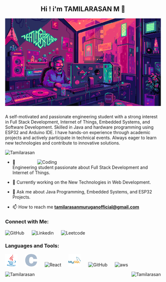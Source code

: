<div style="font-family: 'Inter', sans-serif;">

<h2 align="center"> Hi ! i'm TAMILARASAN M 👋 </h2>

![MasterHead](https://raw.githubusercontent.com/Ubaid2116/Ubaid2116/main/github-ppic.gif)
<h3 align="center"></h3>
<p> A self-motivated and passionate engineering student with a strong interest in Full Stack Development, Internet of Things, Embedded Systems, and Software Development. Skilled in Java and hardware programming using ESP32 and Arduino IDE. I have hands-on experience through academic projects and actively participate in technical events. Always eager to learn new technologies and contribute to innovative solutions.</p>

<p align="left"> <img src="https://komarev.com/ghpvc/?username=Tamilarasan-Murugan&label=Profile%20views&color=0e75b6&style=flat" alt="Tamilarasan" /> </p>
<img align="right" alt="Coding" width="400" src="https://user-images.githubusercontent.com/74038190/212749447-bfb7e725-6987-49d9-ae85-2015e3e7cc41.gif">

- 🔭 Engineering student passionate about Full Stack Development and Internet of Things.

- 🌱 Currently working on the New Technologies in Web Development.

- 💬 Ask me about Java Programming, Embedded Systems, and ESP32 Projects.

- 📫 How to reach me **tamilarasanmuruganofficial@gmail.com**


<h3 align="left">Connect with Me:</h3>
<p align="left">
  <a href="https://github.com/Tamilarasan-Murugan" target="blank" style="text-decoration: none;">
    <img align="center" src="https://upload.wikimedia.org/wikipedia/commons/thumb/a/ae/Github-desktop-logo-symbol.svg/2048px-Github-desktop-logo-symbol.svg.png" alt="GitHub" height="30" width="40" style="margin-right: 20px;" />
  </a>
  <a href="https://www.linkedin.com/in/tamilarasan2617/" target="blank" style="text-decoration: none;">
    <img align="center" src="https://upload.wikimedia.org/wikipedia/commons/thumb/8/81/LinkedIn_icon.svg/2048px-LinkedIn_icon.svg.png" alt="Linkedin" height="30" width="40" style="margin-right: 20px;" />
  </a>
  <a href="https://leetcode.com/u/TamilarasanMurugan/" target="blank" style="text-decoration: none;">
    <img align="center" src="https://pathrise-website-guide-wp.s3.us-west-1.amazonaws.com/guides/wp-content/uploads/2019/05/10175228/images-11.png" alt="Leetcode" height="30" width="40" />
  </a>
</p>

<h3 align="left">Languages and Tools:</h3>
<p align="left" style="text-decoration: none;">
  <a href="https://www.java.com" target="_blank" rel="noreferrer" style="text-decoration: none;">
    <img src="https://raw.githubusercontent.com/devicons/devicon/master/icons/java/java-original.svg" alt="Java" width="40" height="40" style="margin-right: 20px;" />
  </a>
  <a href="https://www.cprogramming.com/" target="_blank" rel="noreferrer" style="text-decoration: none;">
    <img src="https://raw.githubusercontent.com/devicons/devicon/master/icons/c/c-original.svg" alt="C" width="40" height="40" style="margin-right: 20px;" />
  </a>
  <a href="https://react.dev/" target="_blank" rel="noreferrer" style="text-decoration: none;">
    <img src="https://codesparrow.org/public/uploads/news-5.png" alt="React" width="40" height="40" style="margin-right: 20px;" />
  </a>
  <a href="https://www.mysql.com/" target="_blank" rel="noreferrer" style="text-decoration: none;">
    <img src="https://raw.githubusercontent.com/devicons/devicon/master/icons/mysql/mysql-original-wordmark.svg" alt="Mysql" width="40" height="40" style="margin-right: 20px;" />
  </a>
  <a href="https://github.com/" target="_blank" rel="noreferrer" style="text-decoration: none;">
    <img src="https://upload.wikimedia.org/wikipedia/commons/thumb/a/ae/Github-desktop-logo-symbol.svg/2048px-Github-desktop-logo-symbol.svg.png" alt="GitHub" width="40" height="40" style="margin-right: 20px;" />
  </a>
  <a href="https://aws.amazon.com/" target="_blank" rel="noreferrer" style="text-decoration: none;">
    <img src="https://www.vectorlogo.zone/logos/amazon_aws/amazon_aws-icon.svg" alt="aws" width="40" height="40" />
  </a>
</p>

</div>

<div style="display: flex; justify-content: space-between; align-items: center; flex-wrap: wrap;">
  <img src="https://github-readme-stats.vercel.app/api?username=Tamilarasan-Murugan&show_icons=true&locale=en&theme=tokyonight" alt="Tamilarasan" style="max-width: 48%; height: auto;"/>

  <img src="https://github-readme-streak-stats.herokuapp.com/?user=Tamilarasan-Murugan&&theme=tokyonight" alt="Tamilarasan" style="max-width: 48%; height: auto;"/>
</div>

